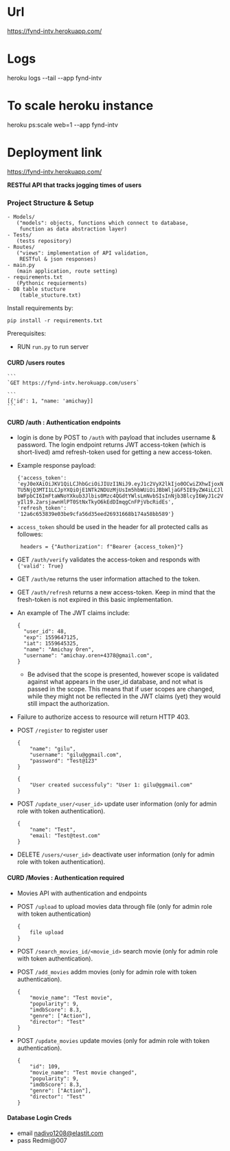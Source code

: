 # Url
https://fynd-intv.herokuapp.com/
# Logs
heroku logs --tail --app fynd-intv
# To scale heroku instance
heroku ps:scale web=1 --app fynd-intv

# Deployment link
https://fynd-intv.herokuapp.com/

**RESTful API that tracks jogging times of users**
### Project Structure & Setup

```
- Models/ 
   ("models": objects, functions which connect to database, 
    function as data abstraction layer)
- Tests/
   (tests repository)
- Routes/
   ("views": implementation of API validation, 
    RESTful & json responses)
- main.py
   (main application, route setting)
- requirements.txt
   (Pythonic requierments)
- DB table stucture
    (table_stucture.txt)
```

Install requirements by:
 
`pip install -r requirements.txt`

Prerequisites:
* RUN `run.py` to run server

#### CURD /users routes
    ```
    `GET https://fynd-intv.herokuapp.com/users`
    
    ```
    [{'id': 1, "name: 'amichay}]
    ```

#### CURD /auth : Authentication endpoints

* login is done by POST to `/auth` with payload that includes username & password. The login endpoint returns JWT access-token (which is short-lived) amd refresh-token used for getting a new access-token.
* Example response payload:
    
    `{'access_token': 'eyJ0eXAiOiJKV1QiLCJhbGciOiJIUzI1NiJ9.eyJ1c2VyX2lkIjo0OCwiZXhwIjoxNTU5NjQ3MTI1LCJpYXQiOjE1NTk2NDUzMjUsIm5hbWUiOiJBbWljaGF5IE9yZW4iLCJlbWFpbCI6ImFtaWNoYXkub3Jlbis0Mzc4QGdtYWlsLmNvbSIsInNjb3BlcyI6WyJ1c2VyIl19.2arsjawnHlPT0StNxTkyO6kEdDImqgCnFPjVbcRidEs', 'refresh_token': '12a6c653839e03be9cfa56d35eed26931668b174a58bb589'}
    ` 
* `access_token` should be used in the header for all protected calls as followes:

    ```buildoutcfg
     headers = {"Authorization": f"Bearer {access_token}"}
    ```
* GET `/auth/verify` validates the access-token and responds with `{'valid': True}`
* GET `/auth/me` returns the user information attached to the token.
* GET `/auth/refresh` returns a new access-token. Keep in mind that the fresh-token is not expired in this basic implementation.
* An example of The JWT claims include:

    ```buildoutcfg
    {
      "user_id": 48,
      "exp": 1559647125,
      "iat": 1559645325,
      "name": "Amichay Oren",
      "username": "amichay.oren+4378@gmail.com",
    }
    ```
    * Be advised that the scope is presented, however scope is validated against what appears in the user_id database, and not what is passed in the scope. This means that if user scopes are changed, while they might not be reflected in the JWT claims (yet) they would still impact the authorization.
* Failure to authorize access to resource will return HTTP 403.

* POST `/register` to register user
    ```request
    {
        "name": "gilu",
        "username": "gilu@ggmail.com",
        "password": "Test@123"
    }
    
    ```
    ```response
    {
        "User created successfuly": "User 1: gilu@ggmail.com"
    }
    
    ```
* POST `/update_user/<user_id>` update user information (only for admin role with token authentication).
    ```request
    {
        "name": "Test",
        "email: "Test@test.com"
    }
    ```
* DELETE `/users/<user_id>` deactivate user information (only for admin role with token authentication).
#### CURD /Movies : Authentication required

* Movies API with authentication and endpoints

* POST `/upload` to upload movies data through file (only for admin role with token authentication)
    ```request
    {
        file upload
    }
    ```
* POST `/search_movies_id/<movie_id>` search movie (only for admin role with token authentication).
* POST `/add_movies` addm movies (only for admin role with token authentication).
    ```request
    {
        "movie_name": "Test movie",
        "popularity": 9,
        "imdbScore": 8.3,
        "genre": ["Action"],
        "director": "Test"
    }
* POST `/update_movies` update movies (only for admin role with token authentication).
    ```request
    {
        "id": 109,
        "movie_name": "Test movie changed",
        "popularity": 9,
        "imdbScore": 8.3,
        "genre": ["Action"],
        "director": "Test"
    }
#### Database Login Creds

* email nadivo1208@elastit.com
* pass Redmi@007

